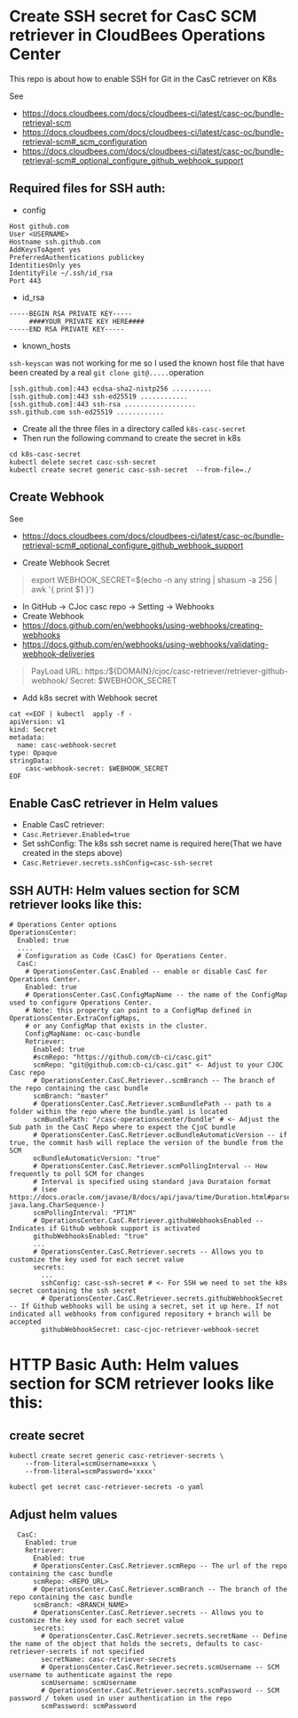 # Create SSH secret for CasC SCM retriever in CloudBees Operations Center

This repo is about how to enable SSH for Git in the CasC retriever on K8s

See
* https://docs.cloudbees.com/docs/cloudbees-ci/latest/casc-oc/bundle-retrieval-scm
* https://docs.cloudbees.com/docs/cloudbees-ci/latest/casc-oc/bundle-retrieval-scm#_scm_configuration 
* https://docs.cloudbees.com/docs/cloudbees-ci/latest/casc-oc/bundle-retrieval-scm#_optional_configure_github_webhook_support

## Required files for SSH auth:

*  config 
```
Host github.com
User <USERNAME>
Hostname ssh.github.com
AddKeysToAgent yes
PreferredAuthentications publickey
IdentitiesOnly yes
IdentityFile ~/.ssh/id_rsa
Port 443
```

* id_rsa 

```
-----BEGIN RSA PRIVATE KEY-----
     ####YOUR_PRIVATE KEY HERE####
-----END RSA PRIVATE KEY-----
```

* known_hosts

`ssh-keyscan` was not working for me so I used the known host file that have been created by a real `git clone git@.....`operation

```
[ssh.github.com]:443 ecdsa-sha2-nistp256 ..........
[ssh.github.com]:443 ssh-ed25519 ............
[ssh.github.com]:443 ssh-rsa ..................
ssh.github.com ssh-ed25519 ............
```

* Create all the three files in a directory called `k8s-casc-secret` 
* Then run the following command to create the secret in k8s

```
cd k8s-casc-secret
kubectl delete secret casc-ssh-secret
kubectl create secret generic casc-ssh-secret  --from-file=./
```

## Create Webhook 

See 
* https://docs.cloudbees.com/docs/cloudbees-ci/latest/casc-oc/bundle-retrieval-scm#_optional_configure_github_webhook_support


* Create Webhook Secret 

> export WEBHOOK_SECRET=$(echo -n any string | shasum -a 256 | awk '{ print $1 }') 


* In GitHub -> CJoc casc repo -> Setting -> Webhooks
* Create Webhook
 * https://docs.github.com/en/webhooks/using-webhooks/creating-webhooks
 * https://docs.github.com/en/webhooks/using-webhooks/validating-webhook-deliveries


> PayLoad URL: https:/${DOMAIN}/cjoc/casc-retriever/retriever-github-webhook/
> Secret: $WEBHOOK_SECRET

* Add k8s secret with Webhook secret

```
cat <<EOF | kubectl  apply -f -
apiVersion: v1
kind: Secret
metadata:
  name: casc-webhook-secret
type: Opaque
stringData:
    casc-webhook-secret: $WEBHOOK_SECRET
EOF
```



## Enable CasC retriever in Helm values
  * Enable  CasC retriever: 
  * `Casc.Retriever.Enabled=true`
  * Set sshConfig: The k8s ssh secret name is required here(That we have created in the steps above)
  * `Casc.Retriever.secrets.sshConfig=casc-ssh-secret`

## SSH AUTH: Helm values section for SCM retriever looks like this:

```
# Operations Center options
OperationsCenter:
  Enabled: true
  ....
  # Configuration as Code (CasC) for Operations Center.
  CasC:
    # OperationsCenter.CasC.Enabled -- enable or disable CasC for Operations Center.
    Enabled: true
    # OperationsCenter.CasC.ConfigMapName -- the name of the ConfigMap used to configure Operations Center.
    # Note: this property can point to a ConfigMap defined in OperationsCenter.ExtraConfigMaps,
    # or any ConfigMap that exists in the cluster.
    ConfigMapName: oc-casc-bundle
    Retriever:
      Enabled: true
      #scmRepo: "https://github.com/cb-ci/casc.git"
      scmRepo: "git@github.com:cb-ci/casc.git" <- Adjust to your CJOC Casc repo
      # OperationsCenter.CasC.Retriever..scmBranch -- The branch of the repo containing the casc bundle
      scmBranch: "master"
      # OperationsCenter.CasC.Retriever.scmBundlePath -- path to a folder within the repo where the bundle.yaml is located
      scmBundlePath: "/casc-operationscenter/bundle" # <- Adjust the Sub path in the CasC Repo where to expect the CjoC bundle 
      # OperationsCenter.CasC.Retriever.ocBundleAutomaticVersion -- if true, the commit hash will replace the version of the bundle from the SCM
      ocBundleAutomaticVersion: "true"
      # OperationsCenter.CasC.Retriever.scmPollingInterval -- How frequently to poll SCM for changes
      # Interval is specified using standard java Durataion format
      # (see https://docs.oracle.com/javase/8/docs/api/java/time/Duration.html#parse-java.lang.CharSequence-)
      scmPollingInterval: "PT1M"
      # OperationsCenter.CasC.Retriever.githubWebhooksEnabled -- Indicates if Github webhook support is activated
      githubWebhooksEnabled: "true"
      ...
      # OperationsCenter.CasC.Retriever.secrets -- Allows you to customize the key used for each secret value
      secrets:
        ...
        sshConfig: casc-ssh-secret # <- For SSH we need to set the k8s secret containing the ssh secret 
        # OperationsCenter.CasC.Retriever.secrets.githubWebhookSecret -- If Github webhooks will be using a secret, set it up here. If not indicated all webhooks from configured repository + branch will be accepted
        githubWebhookSecret: casc-cjoc-retriever-webhook-secret

```

# HTTP Basic Auth: Helm values section for SCM retriever looks like this:

## create secret

```
kubectl create secret generic casc-retriever-secrets \
    --from-literal=scmUsername=xxxx \
    --from-literal=scmPassword='xxxx' 

kubectl get secret casc-retriever-secrets -o yaml 
```

## Adjust helm values



```
  CasC:
    Enabled: true
    Retriever:
      Enabled: true
      # OperationsCenter.CasC.Retriever.scmRepo -- The url of the repo containing the casc bundle
      scmRepo: <REPO_URL>
      # OperationsCenter.CasC.Retriever.scmBranch -- The branch of the repo containing the casc bundle
      scmBranch: <BRANCH_NAME>
      # OperationsCenter.CasC.Retriever.secrets -- Allows you to customize the key used for each secret value
      secrets:
        # OperationsCenter.CasC.Retriever.secrets.secretName -- Define the name of the object that holds the secrets, defaults to casc-retriever-secrets if not specified
        secretName: casc-retriever-secrets
        # OperationsCenter.CasC.Retriever.secrets.scmUsername -- SCM username to authenticate against the repo
        scmUsername: scmUsername
        # OperationsCenter.CasC.Retriever.secrets.scmPassword -- SCM password / token used in user authentication in the repo
        scmPassword: scmPassword
```


